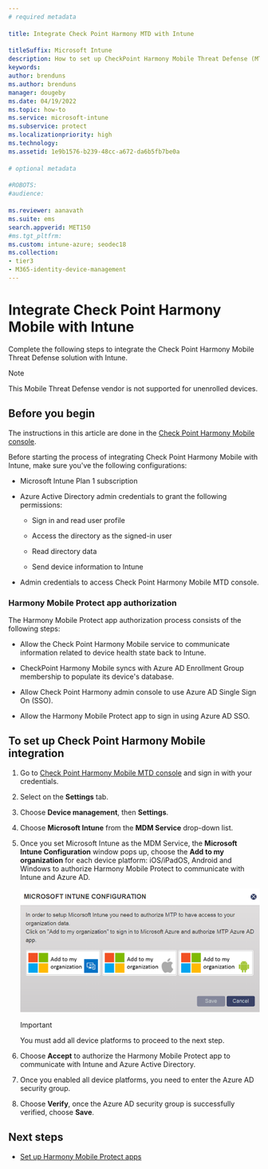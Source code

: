 ```yaml
---
# required metadata

title: Integrate Check Point Harmony MTD with Intune

titleSuffix: Microsoft Intune
description: How to set up CheckPoint Harmony Mobile Threat Defense (MTD) with Intune to control mobile device access to your corporate resources.
keywords:
author: brenduns
ms.author: brenduns
manager: dougeby
ms.date: 04/19/2022
ms.topic: how-to
ms.service: microsoft-intune
ms.subservice: protect
ms.localizationpriority: high
ms.technology:
ms.assetid: 1e9b1576-b239-48cc-a672-da6b5fb7be0a

# optional metadata

#ROBOTS:
#audience:

ms.reviewer: aanavath
ms.suite: ems
search.appverid: MET150
#ms.tgt_pltfrm:
ms.custom: intune-azure; seodec18
ms.collection:
- tier3
- M365-identity-device-management
---
```


# Integrate Check Point Harmony Mobile with Intune

Complete the following steps to integrate the Check Point Harmony Mobile Threat Defense solution with Intune.

> [!NOTE]
> This Mobile Threat Defense vendor is not supported for unenrolled devices.

## Before you begin

The instructions in this article are done in the [Check Point Harmony Mobile console](https://portal.checkpoint.com).

Before starting the process of integrating Check Point Harmony Mobile with Intune, make sure you've the following configurations:

- Microsoft Intune Plan 1 subscription

- Azure Active Directory admin credentials to grant the following permissions:

  - Sign in and read user profile

  - Access the directory as the signed-in user

  - Read directory data

  - Send device information to Intune

- Admin credentials to access Check Point Harmony Mobile MTD console.

### Harmony Mobile Protect app authorization

The Harmony Mobile Protect app authorization process consists of the following steps:

- Allow the Check Point Harmony Mobile service to communicate information related to device health state back to Intune.

- CheckPoint Harmony Mobile syncs with Azure AD Enrollment Group membership to populate its device's database.

- Allow Check Point Harmony admin console to use Azure AD Single Sign On (SSO).

- Allow the Harmony Mobile Protect app to sign in using Azure AD SSO.

## To set up Check Point Harmony Mobile integration

1. Go to [Check Point Harmony Mobile MTD console](https://portal.checkpoint.com) and sign in with your credentials.

2. Select on the **Settings** tab.

3. Choose **Device management**, then **Settings**.

4. Choose **Microsoft Intune** from the **MDM Service** drop-down list.

5. Once you set Microsoft Intune as the MDM Service, the **Microsoft Intune Configuration** window pops up, choose the **Add to my organization** for each device platform: iOS/iPadOS, Android and Windows to authorize Harmony Mobile Protect to communicate with Intune and Azure AD.

    ![Image showing Check Point MTD Intune configuration](./media/checkpoint-harmony-mobile-mtd-connector-integration/checkpoint-mtd-1.png)

    > [!IMPORTANT]
    > You must add all device platforms to proceed to the next step.

6. Choose **Accept** to authorize the Harmony Mobile Protect app to communicate with Intune and Azure Active Directory.

7. Once you enabled all device platforms, you need to enter the Azure AD security group.

8. Choose **Verify**, once the Azure AD security group is successfully verified, choose **Save**.

## Next steps

- [Set up Harmony Mobile Protect apps](mtd-apps-ios-app-configuration-policy-add-assign.md)

